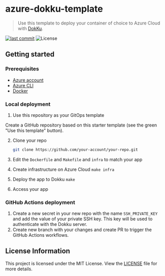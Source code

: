 # azure-dokku-template

> Use this template to deploy your container of choice to Azure Cloud with [DokKu](https://dokku.com/docs/deployment/application-deployment/).

[![last commit](https://img.shields.io/github/last-commit/atrakic/azure-dokku-template)](https://github.com/atrakic/azure-dokku-template/commits/)
![License](https://img.shields.io/github/license/atrakic/azure-dokku-template)


## Getting started

### Prerequisites
- [Azure account](https://azure.microsoft.com/en-us/free/)
- [Azure CLI](https://docs.microsoft.com/en-us/cli/azure/install-azure-cli)
- [Docker](https://docs.docker.com/get-docker/)

### Local deployment

1. Use this repository as your GitOps template

Create a GitHub repository based on this starter template (see the green "Use this template" button).


2. Clone your repo
   ```sh
   git clone https://github.com/your-account/your-repo.git
   ```

3. Edit the `Dockerfile` and `Makefile` and `infra` to match your app


4. Create infrastructure on Azure Cloud
   ```make infra ```


5. Deploy the app to Dokku
   ```make ```

6. Access your app

### GitHub Actions deployment

1. Create a new secret in your new repo with the name `SSH_PRIVATE_KEY` and add the value of your private SSH key. This key will be used to authenticate with the Dokku server.
2. Create new branch with your changes and create PR to trigger the GitHub Actions workflows.

## License Information
This project is licensed under the MIT License. View the [LICENSE](LICENSE) file for more details.
